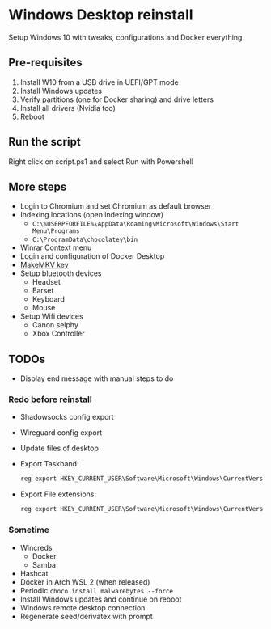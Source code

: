 # Windows Desktop reinstall

Setup Windows 10 with tweaks, configurations and Docker everything.

## Pre-requisites

1. Install W10 from a USB drive in UEFI/GPT mode
1. Install Windows updates
1. Verify partitions (one for Docker sharing) and drive letters
1. Install all drivers (Nvidia too)
1. Reboot

## Run the script

Right click on script.ps1 and select Run with Powershell

## More steps

- Login to Chromium and set Chromium as default browser
- Indexing locations (open indexing window)
    - `C:\%USERPFORFILE%\AppData\Roaming\Microsoft\Windows\Start Menu\Programs`
    - `C:\ProgramData\chocolatey\bin`
- Winrar Context menu
- Login and configuration of Docker Desktop
- [MakeMKV key](https://makemkv.com/forum/viewtopic.php?f=5&t=1053)
- Setup bluetooth devices
    - Headset
    - Earset
    - Keyboard
    - Mouse
- Setup Wifi devices
    - Canon selphy
    - Xbox Controller

## TODOs

- Display end message with manual steps to do

### Redo before reinstall

- Shadowsocks config export
- Wireguard config export
- Update files of desktop
- Export Taskband:

    ```powershell
    reg export HKEY_CURRENT_USER\Software\Microsoft\Windows\CurrentVersion\Explorer\Taskband taskband.reg
    ```

- Export File extensions:

    ```powershell
    reg export HKEY_CURRENT_USER\Software\Microsoft\Windows\CurrentVersion\Explorer\FileExts fileexts.reg
    ```

### Sometime

- Wincreds
    - Docker
    - Samba
- Hashcat
- Docker in Arch WSL 2 (when released)
- Periodic `choco install malwarebytes --force`
- Install Windows updates and continue on reboot
- Windows remote desktop connection
- Regenerate seed/derivatex with prompt
